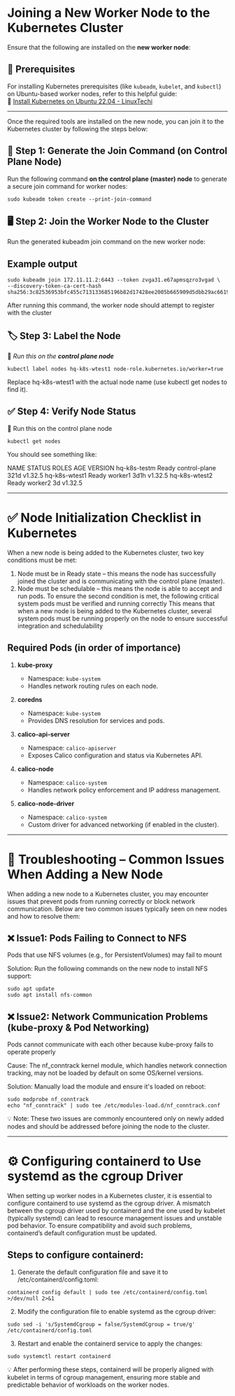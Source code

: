 # Joining a New Worker Node to the Kubernetes Cluster

Ensure that the following are installed on the **new worker node**:

## 📌 Prerequisites

For installing Kubernetes prerequisites (like `kubeadm`, `kubelet`, and `kubectl`) on Ubuntu-based worker nodes, refer to this helpful guide:  
🔗 [Install Kubernetes on Ubuntu 22.04 - LinuxTechi](https://www.linuxtechi.com/install-kubernetes-on-ubuntu-22-04/)

---

Once the required tools are installed on the new node, you can join it to the Kubernetes cluster by following the steps below:

## 🚀 Step 1: Generate the Join Command (on Control Plane Node)

Run the following command **on the control plane (master) node** to generate a secure join command for worker nodes:

```
sudo kubeadm token create --print-join-command
```


## 🖥️ Step 2: Join the Worker Node to the Cluster
Run the generated kubeadm join command on the new worker node:

##  Example output

```
sudo kubeadm join 172.11.11.2:6443 --token zvga31.e67apmsqzro3vgad \
--discovery-token-ca-cert-hash sha256:3c82536953bfc455c713133685196b82d17428ee2005b665909d5dbb29ac6619
```

After running this command, the worker node should attempt to register with the cluster


## 🏷️ Step 3: Label the Node  
📍 _Run this on the **control plane node**_

```
kubectl label nodes hq-k8s-wtest1 node-role.kubernetes.io/worker=true
```

Replace hq-k8s-wtest1 with the actual node name (use kubectl get nodes to find it).

## ✅ Step 4: Verify Node Status
📍 Run this on the control plane node

```
kubectl get nodes
```

You should see something like:

NAME            STATUS   ROLES           AGE    VERSION
hq-k8s-testm    Ready    control-plane   321d   v1.32.5
hq-k8s-wtest1   Ready    worker1         3d1h   v1.32.5
hq-k8s-wtest2   Ready    worker2         3d     v1.32.5


-----------------------------------------------------------------

# ✅ Node Initialization Checklist in Kubernetes
When a new node is being added to the Kubernetes cluster, two key conditions must be met:
1. Node must be in Ready state – this means the node has successfully joined the cluster and is communicating with the control plane (master).
2. Node must be schedulable – this means the node is able to accept and run pods.
To ensure the second condition is met, the following critical system pods must be verified and running correctly
This means that when a new node is being added to the Kubernetes cluster, several system pods must be running properly on the node to ensure successful integration and schedulability

## Required Pods (in order of importance)

1. **kube-proxy**  
   - Namespace: `kube-system`  
   - Handles network routing rules on each node.

2. **coredns**  
   - Namespace: `kube-system`  
   - Provides DNS resolution for services and pods.

3. **calico-api-server**  
   - Namespace: `calico-apiserver`  
   - Exposes Calico configuration and status via Kubernetes API.

4. **calico-node**  
   - Namespace: `calico-system`  
   - Handles network policy enforcement and IP address management.

5. **calico-node-driver**  
   - Namespace: `calico-system`  
   - Custom driver for advanced networking (if enabled in the cluster).

---

# 🧯 Troubleshooting – Common Issues When Adding a New Node
When adding a new node to a Kubernetes cluster, you may encounter issues that prevent pods from running correctly or block network communication. Below are two common issues typically seen on new nodes and how to resolve them:

## ❌ Issue1: Pods Failing to Connect to NFS
Pods that use NFS volumes (e.g., for PersistentVolumes) may fail to mount 

Solution: Run the following commands on the new node to install NFS support:

```
sudo apt update
sudo apt install nfs-common
```



## ❌ Issue2: Network Communication Problems (kube-proxy & Pod Networking)

Pods cannot communicate with each other because kube-proxy fails to operate properly

Cause: The nf_conntrack kernel module, which handles network connection tracking, may not be loaded by default on some OS/kernel versions.

Solution: Manually load the module and ensure it's loaded on reboot:

```
sudo modprobe nf_conntrack
echo "nf_conntrack" | sudo tee /etc/modules-load.d/nf_conntrack.conf
```

💡 Note: These two issues are commonly encountered only on newly added nodes and should be addressed before joining the node to the cluster.

---

# ⚙️ Configuring containerd to Use systemd as the cgroup Driver
When setting up worker nodes in a Kubernetes cluster, it is essential to configure containerd to use systemd as the cgroup driver. 
A mismatch between the cgroup driver used by containerd and the one used by kubelet (typically systemd) can lead to resource management issues and unstable pod behavior. 
To ensure compatibility and avoid such problems, containerd’s default configuration must be updated.

## Steps to configure containerd:

1. Generate the default configuration file and save it to /etc/containerd/config.toml:

```
containerd config default | sudo tee /etc/containerd/config.toml >/dev/null 2>&1
```

2. Modify the configuration file to enable systemd as the cgroup driver:

```
sudo sed -i 's/SystemdCgroup = false/SystemdCgroup = true/g' /etc/containerd/config.toml
```

3. Restart and enable the containerd service to apply the changes:

```
sudo systemctl restart containerd
```

💡 After performing these steps, containerd will be properly aligned with kubelet in terms of cgroup management, ensuring more stable and predictable behavior of workloads on the worker nodes.
